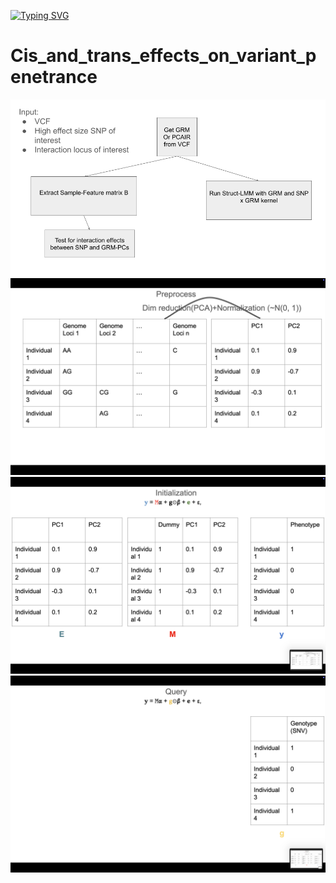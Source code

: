 [![Typing SVG](https://readme-typing-svg.demolab.com?font=Fira+Code&weight=700&size=21&pause=1000&color=ccb885&width=435&lines=Welcome+To+Our+Github+Page;We+are+Team+Cis+Trans)](https://git.io/typing-svg)
# Cis_and_trans_effects_on_variant_penetrance


![Flowchart](Figures/Flowchart.png)
![Method1](Figures/Method1.png)
![Method2](Figures/Method2.png)
![Method3](Figures/Method3.png)
